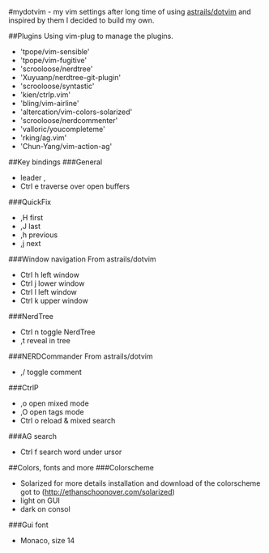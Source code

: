 #mydotvim - my vim settings
after long time of using [astrails/dotvim](https://github.com/astrails/dotvim) and inspired by them I decided to build my own.

##Plugins
Using vim-plug to manage the plugins.

- 'tpope/vim-sensible'
- 'tpope/vim-fugitive'
- 'scrooloose/nerdtree'
- 'Xuyuanp/nerdtree-git-plugin'
- 'scrooloose/syntastic'
- 'kien/ctrlp.vim'
- 'bling/vim-airline'
- 'altercation/vim-colors-solarized'
- 'scrooloose/nerdcommenter'
- 'valloric/youcompleteme'
- 'rking/ag.vim'
- 'Chun-Yang/vim-action-ag'

##Key bindings
###General
- leader ,
- Ctrl e traverse over open buffers

###QuickFix
- ,H first
- ,J last
- ,h previous
- ,j next

###Window navigation
From astrails/dotvim

- Ctrl h left window
- Ctrl j lower window
- Ctrl l left window
- Ctrl k upper window

###NerdTree
- Ctrl n toggle NerdTree
- ,t reveal in tree

###NERDCommander 
From astrails/dotvim
- ,/ toggle comment

###CtrlP
- ,o open mixed mode
- ,O open tags mode
- Ctrl o reload & mixed search

###AG search
- Ctrl f search word under ursor

##Colors, fonts and more
###Colorscheme
- Solarized
 for more details installation and download of the colorscheme got to (http://ethanschoonover.com/solarized)
 - light on GUI
 - dark on consol

###Gui font
- Monaco, size 14





